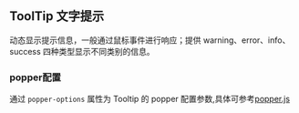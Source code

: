 <div class="demo-header">
<p class="overviewicon">
  <span class="wapi-tips-tip"/>
</p>

## ToolTip 文字提示

<nova-uxlink widget-name="Tip"></nova-uxlink>

动态显示提示信息，一般通过鼠标事件进行响应；提供 warning、error、info、success 四种类型显示不同类别的信息。
</div>

### popper配置

通过 `popper-options` 属性为 Tooltip 的 popper 配置参数,具体可参考[popper.js](https://popper.js.org/)

<nova-demo-view link="tooltip/popper-options"></nova-demo-view>

<br>
